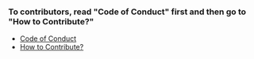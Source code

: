 ### To contributors, read "Code of Conduct" first and then go to "How to Contribute?"


- <a href="https://github.com/Black-Access-Developers/black-access-developers.github.io/blob/main/CODE_OF_CONDUCT.md">Code of Conduct</a>
- <a href="https://github.com/Black-Access-Developers/black-access-developers.github.io/blob/main/CONTRIBUTING.md">How to Contribute?</a>

